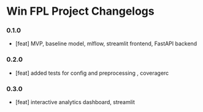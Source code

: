 # Win FPL Project Changelogs

### 0.1.0

- [feat] MVP, baseline model, mlflow, streamlit frontend, FastAPI backend

### 0.2.0

- [feat] added tests for config and preprocessing , coveragerc

### 0.3.0

- [feat] interactive analytics dashboard, streamlit